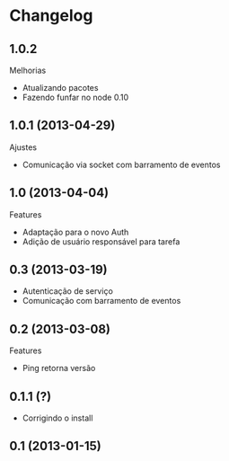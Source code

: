 Changelog
=========

## 1.0.2

Melhorias
- Atualizando pacotes
- Fazendo funfar no node 0.10

## 1.0.1 (2013-04-29)

Ajustes
- Comunicação via socket com barramento de eventos

## 1.0 (2013-04-04)

Features
- Adaptação para o novo Auth
- Adição de usuário responsável para tarefa

## 0.3 (2013-03-19)
- Autenticação de serviço
- Comunicação com barramento de eventos

## 0.2 (2013-03-08)

Features
- Ping retorna versão

## 0.1.1 (?)

- Corrigindo o install

## 0.1 (2013-01-15)
